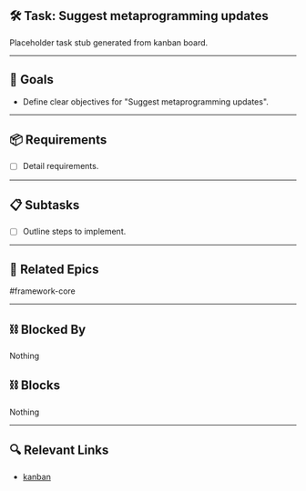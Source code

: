 ## 🛠️ Task: Suggest metaprogramming updates

Placeholder task stub generated from kanban board.

---

## 🎯 Goals

- Define clear objectives for "Suggest metaprogramming updates".

---

## 📦 Requirements

- [ ] Detail requirements.

---

## 📋 Subtasks

- [ ] Outline steps to implement.

---

## 🔗 Related Epics

#framework-core

---

## ⛓️ Blocked By

Nothing

## ⛓️ Blocks

Nothing

---

## 🔍 Relevant Links

- [kanban](../boards/kanban.md)
